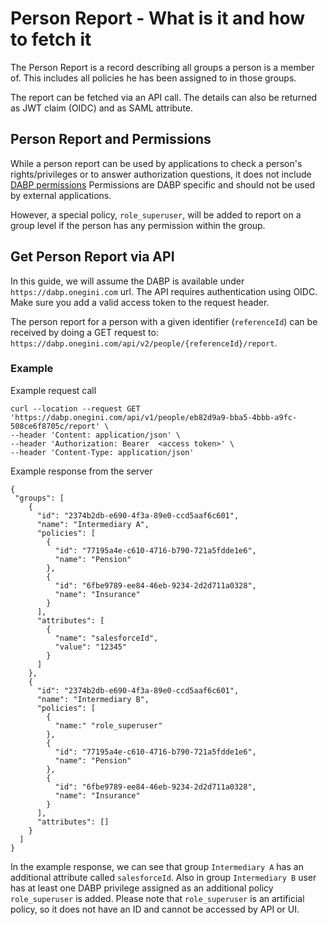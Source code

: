 # Person Report - What is it and how to fetch it
The Person Report is a record describing all groups a person is a member of.
This includes all policies he has been assigned to in those groups.

The report can be fetched via an API call.
The details can also be returned as JWT claim (OIDC) and as SAML attribute.

## Person Report and Permissions
While a person report can be used by applications to check a person's rights/privileges or to answer authorization questions, it does not include [DABP permissions](./permissions-in-depth.md)
Permissions are DABP specific and should not be used by external applications.

However, a special policy, `role_superuser`, will be added to report on a group level if the person has any permission within the group.

## Get Person Report via API
In this guide, we will assume the DABP is available under `https://dabp.onegini.com` url.
The API requires authentication using OIDC. Make sure you add a valid access token to the request header.

The person report for a person with a given identifier (`referenceId`) can be received by
doing a GET request to: `https://dabp.onegini.com/api/v2/people/{referenceId}/report`.

### Example

Example request call
```
curl --location --request GET 'https://dabp.onegini.com/api/v1/people/eb82d9a9-bba5-4bbb-a9fc-508ce6f8705c/report' \
--header 'Content: application/json' \
--header 'Authorization: Bearer  <access token>' \
--header 'Content-Type: application/json'
```

Example response from the server
```
{
 "groups": [
    {
      "id": "2374b2db-e690-4f3a-89e0-ccd5aaf6c601",
      "name": "Intermediary A",
      "policies": [
        {
          "id": "77195a4e-c610-4716-b790-721a5fdde1e6", 
          "name": "Pension"
        },
        {
          "id": "6fbe9789-ee84-46eb-9234-2d2d711a0328", 
          "name": "Insurance"
        }
      ],
      "attributes": [
        {
          "name": "salesforceId",
          "value": "12345"
        }
      ]
    },
    {
      "id": "2374b2db-e690-4f3a-89e0-ccd5aaf6c601",
      "name": "Intermediary B",
      "policies": [
        {
          "name:" "role_superuser"
        },
        {
          "id": "77195a4e-c610-4716-b790-721a5fdde1e6",
          "name": "Pension"
        },
        {
          "id": "6fbe9789-ee84-46eb-9234-2d2d711a0328",
          "name": "Insurance"
        }
      ],
      "attributes": []
    }
  ]
}
```

In the example response, we can see that group `Intermediary A` has an additional attribute called `salesforceId`.
Also in group `Intermediary B` user has at least one DABP privilege assigned as an additional policy `role_superuser` is added.
Please note that `role_superuser` is an artificial policy, so it does not have an ID and cannot be accessed by API or UI.

